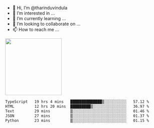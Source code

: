 - 👋 Hi, I’m @tharinduvindula
- 👀 I’m interested in ...
- 🌱 I’m currently learning ...
- 💞️ I’m looking to collaborate on ...
- 📫 How to reach me ...

<!---
tharinduvindula/tharinduvindula is a ✨ special ✨ repository because its `README.md` (this file) appears on your GitHub profile.
You can click the Preview link to take a look at your changes.
--->

<img height="180em" src="https://github-readme-stats.vercel.app/api?username=tharinduvindula&show_icons=true&hide_border=false&&count_private=true&include_all_commits=true" />


<!--START_SECTION:waka-->

```txt
TypeScript   19 hrs 4 mins   ██████████████▒░░░░░░░░░░   57.12 %
HTML         12 hrs 20 mins  █████████▒░░░░░░░░░░░░░░░   36.97 %
Text         29 mins         ▒░░░░░░░░░░░░░░░░░░░░░░░░   01.46 %
JSON         27 mins         ▒░░░░░░░░░░░░░░░░░░░░░░░░   01.37 %
Python       23 mins         ▒░░░░░░░░░░░░░░░░░░░░░░░░   01.15 %
```

<!--END_SECTION:waka-->
